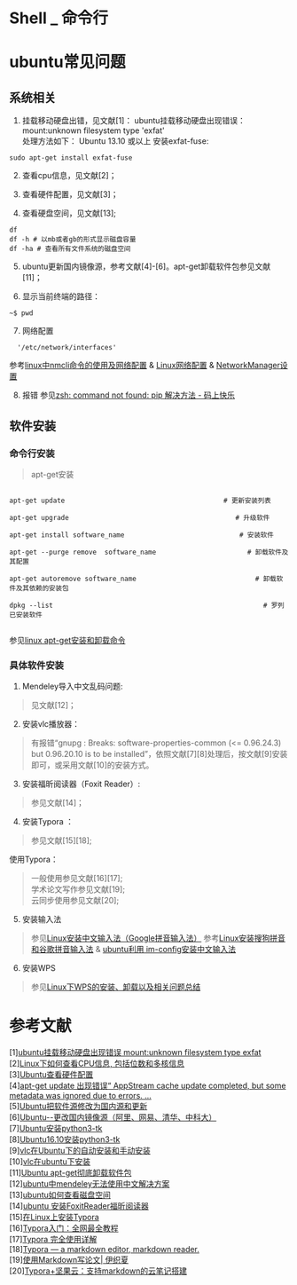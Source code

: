 # Shell _  命令行


# ubuntu常见问题

## 系统相关  

1. 挂载移动硬盘出错，见文献[1]：
ubuntu挂载移动硬盘出现错误：mount:unknown filesystem type 'exfat'  
处理方法如下：
Ubuntu 13.10 或以上
安装exfat-fuse:
```
sudo apt-get install exfat-fuse
```

2. 查看cpu信息，见文献[2]；  

  
3. 查看硬件配置，见文献[3]；
  
4. 查看硬盘空间，见文献[13];  
```
df
df -h # 以mb或者gb的形式显示磁盘容量
df -ha # 查看所有文件系统的磁盘空间  
```
5. ubuntu更新国内镜像源，参考文献[4]-[6]。apt-get卸载软件包参见文献[11]；  
  
6. 显示当前终端的路径：
```
~$ pwd
```  
7. 网络配置  
```
  '/etc/network/interfaces' 
```    
参考[linux中nmcli命令的使用及网络配置](https://blog.51cto.com/groot/1847482)    &     [Linux网络配置](https://tonydeng.github.io/sdn-handbook/linux/config.html)  &   [NetworkManager设置](https://zhuanlan.zhihu.com/p/52731316)

8. 报错
参见[zsh: command not found: pip 解决方法 - 码上快乐](https://www.codeprj.com/blog/9d34a11.html)

## 软件安装  
### 命令行安装
>apt-get安装

```

apt-get update                                        # 更新安装列表

apt-get upgrade                                          # 升级软件

apt-get install software_name                             # 安装软件

apt-get --purge remove  software_name                       # 卸载软件及其配置

apt-get autoremove software_name                              # 卸载软件及其依赖的安装包

dpkg --list                                                     # 罗列已安装软件


```
参见[linux apt-get安装和卸载命令](https://blog.csdn.net/renlonggg/article/details/80392989)  

### 具体软件安装
1. Mendeley导入中文乱码问题:
>见文献[12]；

2. 安装vlc播放器：
>有报错“gnupg : Breaks: software-properties-common (<= 0.96.24.3) but 0.96.20.10 is to be installed”，依照文献[7][8]处理后，按文献[9]安装即可，或采用文献[10]的安装方式。
  
3. 安装福昕阅读器（Foxit Reader）:
>参见文献[14]；  
  
4. 安装Typora ：  
>参见文献[15][18];    
  
  使用Typora：  
  >一般使用参见文献[16][17];  
>学术论文写作参见文献[19];  
>云同步使用参见文献[20];
    
      
5. 安装输入法
>参见[Linux安装中文输入法（Google拼音输入法）](https://blog.csdn.net/u012308586/article/details/102751329)
>参考[Linux安装搜狗拼音和谷歌拼音输入法](https://www.jianshu.com/p/429b8f75af2c)  &  [ubuntu利用 im-config安装中文输入法](https://blog.csdn.net/zilaike/article/details/78227938)

6. 安装WPS  
>参见[Linux下WPS的安装、卸载以及相关问题总结](https://blog.csdn.net/JIEJINQUANIL/article/details/107005585)


     
# 参考文献
[1][ubuntu挂载移动硬盘出现错误 mount:unknown filesystem type exfat](https://www.jb51.net/os/Ubuntu/560860.html)  
[2][Linux下如何查看CPU信息, 包括位数和多核信息](https://blog.csdn.net/daniel_h1986/article/details/6318050)  
[3][Ubuntu查看硬件配置](https://www.jianshu.com/p/7181f1d09339)  
[4][apt-get update 出现错误“ AppStream cache update completed, but some metadata was ignored due to errors. ...](https://blog.csdn.net/weixin_30429201/article/details/97199066)  
[5][Ubuntu把软件源修改为国内源和更新](https://blog.csdn.net/qq_43597899/article/details/97573165)  
[6][Ubuntu--更改国内镜像源（阿里、网易、清华、中科大）](https://blog.csdn.net/u011483658/article/details/95012034)  
[7][Ubuntu安装python3-tk](https://blog.csdn.net/DSTJWJW/article/details/83449931)  
[8][Ubuntu16.10安装python3-tk](https://blog.csdn.net/zengNLP/article/details/79643662)    
[9][vlc在Ubuntu下的自动安装和手动安装](https://blog.csdn.net/fireroll/article/details/5867156)  
[10][vlc在ubuntu下安装](http://blog.sina.com.cn/s/blog_62949ff40101edmv.html)  
[11][Ubuntu apt-get彻底卸载软件包](https://blog.csdn.net/get_set/article/details/51276609)  
[12][ubuntu中mendeley无法使用中文解决方案](https://blog.csdn.net/weixin_40100431/article/details/82633423)  
[13][ubuntu如何查看磁盘空间](https://jingyan.baidu.com/article/39810a23bafcdab637fda64a.html)  
[14][ubuntu 安装FoxitReader福昕阅读器](https://blog.csdn.net/github_38704428/article/details/79091407)  
[15][在Linux上安装Typora](https://www.typora.net/364.html)  
[16][Typora入门：全网最全教程](https://www.cnblogs.com/hider/p/11614688.html)  
[17][Typora 完全使用详解](https://sspai.com/post/54912)  
[18][Typora — a markdown editor, markdown reader.](https://typora.io/)  
[19][使用Markdown写论文| 伊织夏](https://www.ai1994.com/2019/01/06/markdownpaper/)  
[20][Typora+坚果云：支持markdown的云笔记搭建](https://zhuanlan.zhihu.com/p/36556550)
